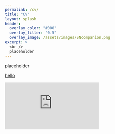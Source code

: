 ```yaml
---
permalink: /cv/
title: "CV"
layout: splash
header:
  overlay_color: "#000"
  overlay_filter: "0.5"
  overlay_image: /assets/images/SNcompanion.png
excerpt: >
  <br />
  placeholder
---
```


placeholder

[hello](/assets/CV_Wong.pdf)

<embed src="https://sunnywong314.github.io/assets/CV_Wong.pdf" type="application/pdf" />













